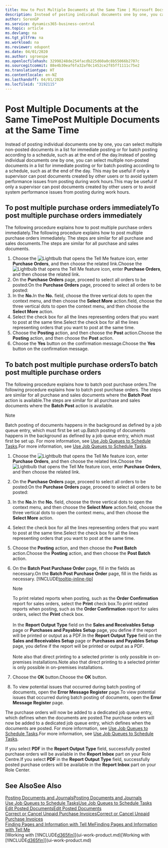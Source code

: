 ```yaml
---
title: How to Post Multiple Documents at the Same Time | Microsoft Docs
description: Instead of posting individual documents one by one, you can select multiple non-posted documents in a list for batch posting, either for immediate posting or scheduled to, for example, the end of the day.
author: SorenGP
ms.service: dynamics365-business-central
ms.topic: article
ms.devlang: na
ms.tgt_pltfrm: na
ms.workload: na
ms.reviewer: edupont
ms.date: 04/01/2020
ms.author: sgroespe
ms.openlocfilehash: 32998248de254facdb225d60a0c8b55066b2707c
ms.sourcegitcommit: 88e4b30eaf6fa32af0c1452ce2f85ff1111c75e2
ms.translationtype: HT
ms.contentlocale: en-NZ
ms.lasthandoff: 04/01/2020
ms.locfileid: "3192115"
---
```

# <a name="post-multiple-documents-at-the-same-time"></a><span data-ttu-id="9bcd3-103">Post Multiple Documents at the Same Time</span><span class="sxs-lookup"><span data-stu-id="9bcd3-103">Post Multiple Documents at the Same Time</span></span>
<span data-ttu-id="9bcd3-104">Instead of posting individual documents one by one, you can select multiple non-posted documents in a list for immediate posting or for batch posting according to a schedule, such as at the end of the day.</span><span class="sxs-lookup"><span data-stu-id="9bcd3-104">Instead of posting individual documents one by one, you can select multiple non-posted documents in a list for immediate posting or for batch posting according to a schedule, such as at the end of the day.</span></span> <span data-ttu-id="9bcd3-105">This may be useful if only a supervisor can post documents created by other users or to avoid system performance issues from posting during work hours.</span><span class="sxs-lookup"><span data-stu-id="9bcd3-105">This may be useful if only a supervisor can post documents created by other users or to avoid system performance issues from posting during work hours.</span></span>

## <a name="to-post-multiple-purchase-orders-immediately"></a><span data-ttu-id="9bcd3-106">To post multiple purchase orders immediately</span><span class="sxs-lookup"><span data-stu-id="9bcd3-106">To post multiple purchase orders immediately</span></span>
<span data-ttu-id="9bcd3-107">The following procedure explains how to post multiple purchase orders immediately.</span><span class="sxs-lookup"><span data-stu-id="9bcd3-107">The following procedure explains how to post multiple purchase orders immediately.</span></span> <span data-ttu-id="9bcd3-108">The steps are similar for all purchase and sales documents.</span><span class="sxs-lookup"><span data-stu-id="9bcd3-108">The steps are similar for all purchase and sales documents.</span></span>

1. <span data-ttu-id="9bcd3-109">Choose the ![Lightbulb that opens the Tell Me feature](media/ui-search/search_small.png "Tell me what you want to do") icon, enter **Purchase Orders**, and then choose the related link.</span><span class="sxs-lookup"><span data-stu-id="9bcd3-109">Choose the ![Lightbulb that opens the Tell Me feature](media/ui-search/search_small.png "Tell me what you want to do") icon, enter **Purchase Orders**, and then choose the related link.</span></span>
2. <span data-ttu-id="9bcd3-110">On the **Purchase Orders** page, proceed to select all orders to be posted:</span><span class="sxs-lookup"><span data-stu-id="9bcd3-110">On the **Purchase Orders** page, proceed to select all orders to be posted:</span></span>
3. <span data-ttu-id="9bcd3-111">In the **No.**</span><span class="sxs-lookup"><span data-stu-id="9bcd3-111">In the **No.**</span></span> <span data-ttu-id="9bcd3-112">field, choose the three vertical dots to open the context menu, and then choose the **Select More** action.</span><span class="sxs-lookup"><span data-stu-id="9bcd3-112">field, choose the three vertical dots to open the context menu, and then choose the **Select More** action.</span></span>
4. <span data-ttu-id="9bcd3-113">Select the check box for all the lines representing orders that you want to post at the same time.</span><span class="sxs-lookup"><span data-stu-id="9bcd3-113">Select the check box for all the lines representing orders that you want to post at the same time.</span></span>
5. <span data-ttu-id="9bcd3-114">Choose the **Posting** action, and then choose the **Post** action.</span><span class="sxs-lookup"><span data-stu-id="9bcd3-114">Choose the **Posting** action, and then choose the **Post** action.</span></span>
6. <span data-ttu-id="9bcd3-115">Choose the **Yes** button on the confirmation message.</span><span class="sxs-lookup"><span data-stu-id="9bcd3-115">Choose the **Yes** button on the confirmation message.</span></span>

## <a name="to-batch-post-multiple-purchase-orders"></a><span data-ttu-id="9bcd3-116">To batch post multiple purchase orders</span><span class="sxs-lookup"><span data-stu-id="9bcd3-116">To batch post multiple purchase orders</span></span>
<span data-ttu-id="9bcd3-117">The following procedure explains how to batch post purchase orders.</span><span class="sxs-lookup"><span data-stu-id="9bcd3-117">The following procedure explains how to batch post purchase orders.</span></span> <span data-ttu-id="9bcd3-118">The steps are similar for all purchase and sales documents where the **Batch Post** action is available.</span><span class="sxs-lookup"><span data-stu-id="9bcd3-118">The steps are similar for all purchase and sales documents where the **Batch Post** action is available.</span></span>

> [!NOTE]
> <span data-ttu-id="9bcd3-119">Batch posting of documents happens in the background as defined by a job queue entry, which must first be set up.</span><span class="sxs-lookup"><span data-stu-id="9bcd3-119">Batch posting of documents happens in the background as defined by a job queue entry, which must first be set up.</span></span> <span data-ttu-id="9bcd3-120">For more information, see [Use Job Queues to Schedule Tasks](admin-job-queues-schedule-tasks.md).</span><span class="sxs-lookup"><span data-stu-id="9bcd3-120">For more information, see [Use Job Queues to Schedule Tasks](admin-job-queues-schedule-tasks.md).</span></span>

1. <span data-ttu-id="9bcd3-121">Choose the ![Lightbulb that opens the Tell Me feature](media/ui-search/search_small.png "Tell me what you want to do") icon, enter **Purchase Orders**, and then choose the related link.</span><span class="sxs-lookup"><span data-stu-id="9bcd3-121">Choose the ![Lightbulb that opens the Tell Me feature](media/ui-search/search_small.png "Tell me what you want to do") icon, enter **Purchase Orders**, and then choose the related link.</span></span>  
2. <span data-ttu-id="9bcd3-122">On the **Purchase Orders** page, proceed to select all orders to be posted:</span><span class="sxs-lookup"><span data-stu-id="9bcd3-122">On the **Purchase Orders** page, proceed to select all orders to be posted:</span></span>
3. <span data-ttu-id="9bcd3-123">In the **No.**</span><span class="sxs-lookup"><span data-stu-id="9bcd3-123">In the **No.**</span></span> <span data-ttu-id="9bcd3-124">field, choose the three vertical dots to open the context menu, and then choose the **Select More** action.</span><span class="sxs-lookup"><span data-stu-id="9bcd3-124">field, choose the three vertical dots to open the context menu, and then choose the **Select More** action.</span></span>
4. <span data-ttu-id="9bcd3-125">Select the check box for all the lines representing orders that you want to post at the same time.</span><span class="sxs-lookup"><span data-stu-id="9bcd3-125">Select the check box for all the lines representing orders that you want to post at the same time.</span></span>
5. <span data-ttu-id="9bcd3-126">Choose the **Posting** action, and then choose the **Post Batch** action.</span><span class="sxs-lookup"><span data-stu-id="9bcd3-126">Choose the **Posting** action, and then choose the **Post Batch** action.</span></span>
6. <span data-ttu-id="9bcd3-127">On the **Batch Post Purchase Order** page, fill in the fields as necessary.</span><span class="sxs-lookup"><span data-stu-id="9bcd3-127">On the **Batch Post Purchase Order** page, fill in the fields as necessary.</span></span> [!INCLUDE[tooltip-inline-tip](includes/tooltip-inline-tip_md.md)]

    > [!NOTE]
    > <span data-ttu-id="9bcd3-128">To print related reports when posting, such as the **Order Confirmation** report for sales orders, select the **Print** check box.</span><span class="sxs-lookup"><span data-stu-id="9bcd3-128">To print related reports when posting, such as the **Order Confirmation** report for sales orders, select the **Print** check box.</span></span><br /><br /> <span data-ttu-id="9bcd3-129">In the **Report Output Type** field on the **Sales and Receivables Setup** page or **Purchases and Payables Setup** page, you define if the report will be printed or output as a PDF.</span><span class="sxs-lookup"><span data-stu-id="9bcd3-129">In the **Report Output Type** field on the **Sales and Receivables Setup** page or **Purchases and Payables Setup** page, you define if the report will be printed or output as a PDF.</span></span><br /><br /> <span data-ttu-id="9bcd3-130">Note also that direct printing to a selected printer is only possible in on-premises installations.</span><span class="sxs-lookup"><span data-stu-id="9bcd3-130">Note also that direct printing to a selected printer is only possible in on-premises installations.</span></span>

7. <span data-ttu-id="9bcd3-131">Choose the **OK** button.</span><span class="sxs-lookup"><span data-stu-id="9bcd3-131">Choose the **OK** button.</span></span>
8. <span data-ttu-id="9bcd3-132">To view potential issues that occurred during batch posting of documents, open the **Error Message Register** page.</span><span class="sxs-lookup"><span data-stu-id="9bcd3-132">To view potential issues that occurred during batch posting of documents, open the **Error Message Register** page.</span></span>

<span data-ttu-id="9bcd3-133">The purchase orders will now be added to a dedicated job queue entry, which defines when the documents are posted.</span><span class="sxs-lookup"><span data-stu-id="9bcd3-133">The purchase orders will now be added to a dedicated job queue entry, which defines when the documents are posted.</span></span> <span data-ttu-id="9bcd3-134">For more information, see [Use Job Queues to Schedule Tasks](admin-job-queues-schedule-tasks.md).</span><span class="sxs-lookup"><span data-stu-id="9bcd3-134">For more information, see [Use Job Queues to Schedule Tasks](admin-job-queues-schedule-tasks.md).</span></span>

<span data-ttu-id="9bcd3-135">If you select **PDF** in the **Report Output Type** field, successfully posted purchase orders will be available in the **Report Inbox** part on your Role Centre.</span><span class="sxs-lookup"><span data-stu-id="9bcd3-135">If you select **PDF** in the **Report Output Type** field, successfully posted purchase orders will be available in the **Report Inbox** part on your Role Center.</span></span>

## <a name="see-also"></a><span data-ttu-id="9bcd3-136">See Also</span><span class="sxs-lookup"><span data-stu-id="9bcd3-136">See Also</span></span>
[<span data-ttu-id="9bcd3-137">Posting Documents and Journals</span><span class="sxs-lookup"><span data-stu-id="9bcd3-137">Posting Documents and Journals</span></span>](ui-post-documents-journals.md)  
[<span data-ttu-id="9bcd3-138">Use Job Queues to Schedule Tasks</span><span class="sxs-lookup"><span data-stu-id="9bcd3-138">Use Job Queues to Schedule Tasks</span></span>](admin-job-queues-schedule-tasks.md)  
[<span data-ttu-id="9bcd3-139">Edit Posted Documents</span><span class="sxs-lookup"><span data-stu-id="9bcd3-139">Edit Posted Documents</span></span>](across-edit-posted-document.md)  
[<span data-ttu-id="9bcd3-140">Correct or Cancel Unpaid Purchase Invoices</span><span class="sxs-lookup"><span data-stu-id="9bcd3-140">Correct or Cancel Unpaid Purchase Invoices</span></span>](purchasing-how-correct-cancel-unpaid-purchase-invoices.md)  
[<span data-ttu-id="9bcd3-141">Finding Pages and Information with Tell Me</span><span class="sxs-lookup"><span data-stu-id="9bcd3-141">Finding Pages and Information with Tell Me</span></span>](ui-search.md)  
<span data-ttu-id="9bcd3-142">[Working with [!INCLUDE[d365fin](includes/d365fin_md.md)]](ui-work-product.md)</span><span class="sxs-lookup"><span data-stu-id="9bcd3-142">[Working with [!INCLUDE[d365fin](includes/d365fin_md.md)]](ui-work-product.md)</span></span>
